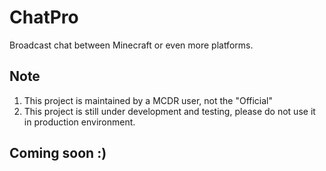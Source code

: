 # ChatPro
Broadcast chat between Minecraft or even more platforms.  

## Note
1. This project is maintained by a MCDR user, not the "Official"
2. This project is still under development and testing, please do not use it in production environment.

## Coming soon :)
